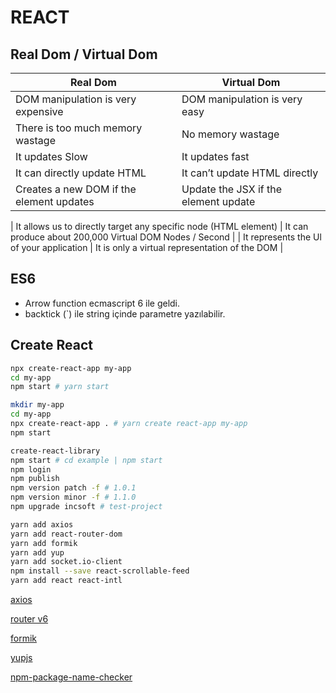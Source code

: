 # REACT

## Real Dom / Virtual Dom

| Real Dom                                 | Virtual Dom                          |
| ---------------------------------------- | ------------------------------------ |
| DOM manipulation is very expensive       | DOM manipulation is very easy        |
| There is too much memory wastage         | No memory wastage                    |
| It updates Slow                          | It updates fast                      |
| It can directly update HTML              | It can’t update HTML directly        |
| Creates a new DOM if the element updates | Update the JSX if the element update |

| It allows us to directly target any specific
node (HTML element) | It can produce about 200,000 Virtual DOM
Nodes / Second |
| It represents the Ul of your application | It is only a virtual representation of the DOM |

## ES6

- Arrow function ecmascript 6 ile geldi.
- backtick (`) ile string içinde parametre yazılabilir.

## Create React

```sh
npx create-react-app my-app
cd my-app
npm start # yarn start
```

```sh
mkdir my-app
cd my-app
npx create-react-app . # yarn create react-app my-app
npm start
```

```sh
create-react-library
npm start # cd example | npm start
npm login
npm publish
npm version patch -f # 1.0.1
npm version minor -f # 1.1.0
npm upgrade incsoft # test-project
```

```sh
yarn add axios
yarn add react-router-dom
yarn add formik
yarn add yup
yarn add socket.io-client
npm install --save react-scrollable-feed
yarn add react react-intl
```

[axios](https://formik.org/docs/examples/basic)

[router v6](https://formik.org/docs/examples/basic)

[formik](https://formik.org/docs/examples/basic)

[yupjs](https://github.com/jquense/yup)

[npm-package-name-checker](https://remarkablemark.org/npm-package-name-checker)
